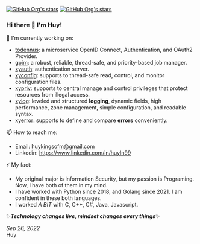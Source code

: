 
[![GitHub Org's stars](https://img.shields.io/github/stars/xybor?color=yellow&label=xybor&labelColor=white&style=flat)](https://github.com/xybor)
[![GitHub Org's stars](https://img.shields.io/github/stars/xybor-x?color=yellow&label=xybor-x&labelColor=black&style=flat)](https://github.com/xybor-x)

### Hi there 👋 I'm Huy!

🔭 I'm currently working on:

-   [todennus](https://github.com/todennus): a microservice OpenID Connect, Authentication, and OAuth2 Provider.
-   [gojm](https://github.com/xybor-x/gojm): a robust, reliable, thread-safe, and priority-based job manager.
-   [xyauth](https://github.com/xybor/xyauth): authentication server.
-   [xyconfig](https://github.com/xybor-x/xyconfig): supports to thread-safe read, control, and monitor configuration files.
-   [xypriv](https://github.com/xybor-x/xypriv): supports to central manage and control privileges that protect resources from illegal access.
-   [xylog](https://github.com/xybor-x/xylog): leveled and structured **logging**, dynamic fields, high performance, zone management, simple configuration, and readable syntax.
-   [xyerror](https://github.com/xybor-x/xyerror): supports to define and compare **errors** conveniently.

📫 How to reach me:

-   Email: huykingsofm@gmail.com
-   Linkedin: https://www.linkedin.com/in/huyln99

⚡ My fact:
-   My original major is Information Security, but my passion is Programing. Now, I have both of them in my mind.
-   I have worked with Python since 2018, and Golang since 2021. I am confident in these both languages.
-   I worked *A BIT* with C, C++, C#, Java, Javascript.

✨***Technology changes live, mindset changes every things***✨

*Sep 26, 2022*  
Huy

<!--
**huykingsofm/huykingsofm** is a ✨ _special_ ✨ repository because its `README.md` (this file) appears on your GitHub profile.

Here are some ideas to get you started:

- 🔭 I’m currently working on ...
- 🌱 I’m currently learning ...
- 👯 I’m looking to collaborate on ...
- 🤔 I’m looking for help with ...
- 💬 Ask me about ...
- 📫 How to reach me: ...
- 😄 Pronouns: ...
- ⚡ Fun fact: ...
-->
